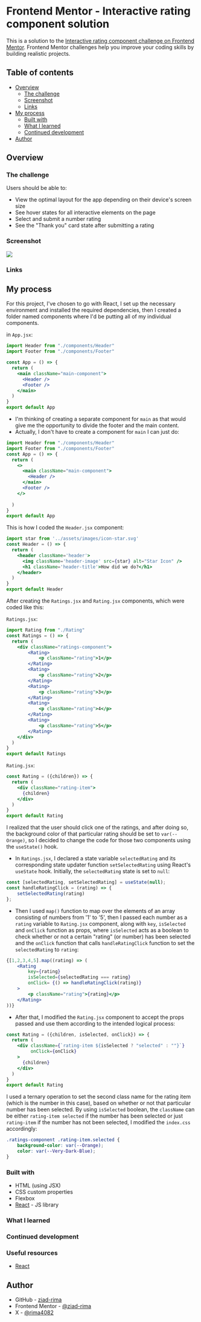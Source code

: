 # Frontend Mentor - Interactive rating component solution

This is a solution to the [Interactive rating component challenge on Frontend Mentor](https://www.frontendmentor.io/challenges/interactive-rating-component-koxpeBUmI). Frontend Mentor challenges help you improve your coding skills by building realistic projects. 

## Table of contents

- [Overview](#overview)
  - [The challenge](#the-challenge)
  - [Screenshot](#screenshot)
  - [Links](#links)
- [My process](#my-process)
  - [Built with](#built-with)
  - [What I learned](#what-i-learned)
  - [Continued development](#continued-development)
- [Author](#author)


## Overview

### The challenge

Users should be able to:

- View the optimal layout for the app depending on their device's screen size
- See hover states for all interactive elements on the page
- Select and submit a number rating
- See the "Thank you" card state after submitting a rating

### Screenshot

![](./screenshot.jpg)

### Links


## My process

For this project, I've chosen to go with React, I set up the necessary environment and installed the required dependencies, then I created a folder named components where I'd be putting all of my individual components.

in `App.jsx`:
```jsx
import Header from "./components/Header"
import Footer from "./components/Footer"

const App = () => {
  return (
    <main className="main-component">
      <Header />
      <Footer />
    </main>
  )
}
export default App
```
- I'm thinking of creating a separate component for `main` as that would give me the opportunity to divide the footer and the main content.
- Actually, I don't have to create a component for `main` I can just do:
```jsx
import Header from "./components/Header"
import Footer from "./components/Footer"
const App = () => {
  return (
    <>
      <main className="main-component">
        <Header />
      </main>
      <Footer />
    </>
    
  )
}
export default App
```
This is how I coded the `Header.jsx` component:
```jsx
import star from '../assets/images/icon-star.svg'
const Header = () => {
  return (
    <header className='header'>
      <img className='header-image' src={star} alt="Star Icon" />
      <h1 className='header-title'>How did we do?</h1>
    </header>
  )
}
export default Header
```

After creating the `Ratings.jsx` and `Rating.jsx` components, which were coded like this:

`Ratings.jsx`:
```jsx
import Rating from "./Rating"
const Ratings = () => {
  return (
    <div className="ratings-component">
        <Rating>
            <p className="rating">1</p>
        </Rating>
        <Rating>
            <p className="rating">2</p>
        </Rating>
        <Rating>
            <p className="rating">3</p>
        </Rating>
        <Rating>
            <p className="rating">4</p>
        </Rating>
        <Rating>
            <p className="rating">5</p>
        </Rating>
    </div>
  )
}
export default Ratings
```
`Rating.jsx`:
```jsx
const Rating = ({children}) => {
  return (
    <div className="rating-item">
      {children}
    </div>
  )
}
export default Rating
```
I realized that the user should click one of the ratings, and after doing so, the background color of that particular rating should be set to `var(--Orange)`, so I decided to change the code for those two components using the `useState()` hook.

- In `Ratings.jsx`, I declared a state variable `selectedRating` and its corresponding state updater function `setSelectedRating` using React's `useState` hook. Initially, the `selectedRating` state is set to `null`:
```jsx
const [selectedRating, setSelectedRating] = useState(null);    
const handleRatingClick = (rating) => {
    setSelectedRating(rating)
};
```
- Then I used `map()` function to map over the elements of an array consisting of numbers from '1' to '5', then I passed each number as a `rating` variable to `Rating.jsx` component, along with `key`, `isSelected` and `onClick` function as props, where `isSelected` acts as a boolean to check whether or not a certain "rating" (or number) has been selected and the `onClick` function that calls `handleRatingClick` function to set the `selectedRating` to `rating`:
```jsx
{[1,2,3,4,5].map((rating) => (
    <Rating 
        key={rating} 
        isSelected={selectedRating === rating}
        onClick= {() => handleRatingClick(rating)}
    >
        <p className="rating">{rating}</p> 
    </Rating>
))}
``` 
- After that, I modified the `Rating.jsx` component to accept the props passed and use them according to the intended logical process:
```jsx
const Rating = ({children, isSelected, onClick}) => {
  return (
    <div className={`rating-item ${isSelected ? "selected" : ""}`}
         onClick={onClick}
    >
      {children}
    </div>
  )
}
export default Rating
```
I used a ternary operation to set the second class name for the rating item (which is the number in this case), based on whether or not that particular number has been selected. By using `isSelected` boolean, the `className` can be either `rating-item selected` if the number has been selected or just `rating-item` if the number has not been selected, I modified the `index.css` accordingly:
```css
.ratings-component .rating-item.selected {
    background-color: var(--Orange);
    color: var(--Very-Dark-Blue);
}
```

### Built with

- HTML (using JSX)
- CSS custom properties
- Flexbox
- [React](https://reactjs.org/) - JS library

### What I learned

### Continued development


### Useful resources

- [React](https://react.dev/)

## Author

- GitHub - [ziad-rima](https://github.com/ziad-rima)
- Frontend Mentor - [@ziad-rima](https://www.frontendmentor.io/profile/ziad-rima)
- X - [@rima4082](https://x.com/rima4082)
